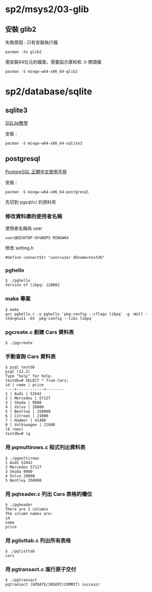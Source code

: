 # sp2/msys2/03-glib

## 安裝 glib2

失敗原因 : 只有安裝執行檔

`pacman -Ss glib2`

需安裝64位元的檔案，需要函示庫和和 .h 標頭檔

`pacman -S mingw-w64-x86_64-glib2`

# sp2/database/sqlite

## sqlite3

[SQLite教學](http://tw.gitbook.net/sqlite/index.html)

安裝 :

`pacman -S mingw-w64-x86_64-sqlite3`

## postgresql

[PostgreSQL 正體中文使用手冊](https://docs.postgresql.tw/tutorial/the-sql-language/aggregate-functions)

安裝 :

`pacman -S mingw-w64-x86_64-postgresql`

先切到 pgsql/c/ 的資料夾

### 修改資料庫的使用者名稱
使用者名稱為 user

`user@DESKTOP-9VVBDPS MINGW64`

修改 setting.h

```
#define connectStr "user=user dbname=testdb"
```
### pghello
```
$ ./pghello
Version of libpq: 120002
```

### make 專案
```
$ make
gcc pghello.c -o pghello `pkg-config --cflags libpq` -g -Wall -std=gnu11 -O3 `pkg-config --libs libpq`
```
### pgcreate.c 創建 Cars 資料表
```
$ ./pgcreate
```
### 手動查詢 Cars 資料表
```
$ psql testdb
psql (12.2)
Type "help" for help.
testdb=# SELECT * from Cars;
id | name | price
----+------------+--------
1 | Audi | 52642
2 | Mercedes | 57127
3 | Skoda | 9000
4 | Volvo | 29000
5 | Bentley | 350000
6 | Citroen | 21000
7 | Hummer | 41400
8 | Volkswagen | 21600
(8 rows)
testdb=# \q
```
### 用 pqmultirows.c 程式列出資料表
```
$ ./pgmultirows
1 Audi 52642
2 Mercedes 57127
3 Skoda 9000
4 Volvo 29000
5 Bentley 350000
```
### 用 pqheader.c 列出 Cars 表格的欄位
```
$ ./pgheader
There are 3 columns
The column names are:
id
name
price
```
### 用 pglisttab.c 列出所有表格
```
$ ./pglisttab
cars
```
### 用 pgtransact.c 進行原子交付
```
$ ./pgtransact
pqtransact (UPDATE/INSERT/COMMIT) success!
```
